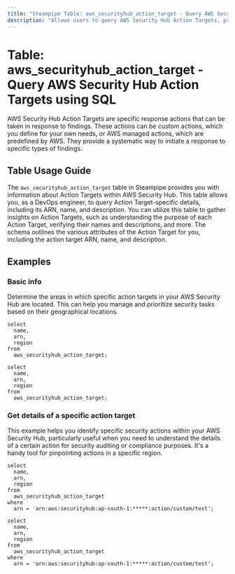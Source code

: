```yaml
---
title: "Steampipe Table: aws_securityhub_action_target - Query AWS Security Hub Action Targets using SQL"
description: "Allows users to query AWS Security Hub Action Targets, providing detailed information about each action target within AWS Security Hub, including its ARN, name, and description."
---
```


# Table: aws_securityhub_action_target - Query AWS Security Hub Action Targets using SQL

AWS Security Hub Action Targets are specific response actions that can be taken in response to findings. These actions can be custom actions, which you define for your own needs, or AWS managed actions, which are predefined by AWS. They provide a systematic way to initiate a response to specific types of findings.

## Table Usage Guide

The `aws_securityhub_action_target` table in Steampipe provides you with information about Action Targets within AWS Security Hub. This table allows you, as a DevOps engineer, to query Action Target-specific details, including its ARN, name, and description. You can utilize this table to gather insights on Action Targets, such as understanding the purpose of each Action Target, verifying their names and descriptions, and more. The schema outlines the various attributes of the Action Target for you, including the action target ARN, name, and description.

## Examples

### Basic info
Determine the areas in which specific action targets in your AWS Security Hub are located. This can help you manage and prioritize security tasks based on their geographical locations.

```sql+postgres
select
  name,
  arn,
  region
from
  aws_securityhub_action_target;
```

```sql+sqlite
select
  name,
  arn,
  region
from
  aws_securityhub_action_target;
```

### Get details of a specific action target
This example helps you identify specific security actions within your AWS Security Hub, particularly useful when you need to understand the details of a certain action for security auditing or compliance purposes. It's a handy tool for pinpointing actions in a specific region.

```sql+postgres
select
  name,
  arn,
  region
from
  aws_securityhub_action_target
where
  arn = 'arn:aws:securityhub:ap-south-1:*****:action/custom/test';
```

```sql+sqlite
select
  name,
  arn,
  region
from
  aws_securityhub_action_target
where
  arn = 'arn:aws:securityhub:ap-south-1:*****:action/custom/test';
```